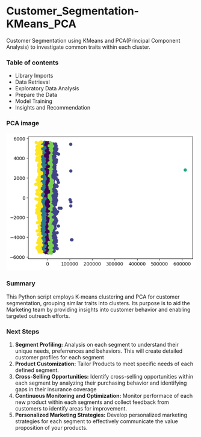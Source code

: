 # Customer_Segmentation-KMeans_PCA
Customer Segmentation using KMeans and PCA(Principal Component Analysis) to investigate common traits within each cluster.
### Table of contents
- Library Imports
- Data Retrieval
- Exploratory Data Analysis
- Prepare the Data
- Model Training
- Insights and Recommendation
### PCA image
![PCA graph](<PCA_6 clusters.png>)


### Summary
This Python script employs K-means clustering and PCA for customer segmentation, grouping similar traits into clusters. Its purpose is to aid the Marketing team by providing insights into customer behavior and enabling targeted outreach efforts.


### Next Steps
1. **Segment Profiling:**
Analysis on each segment to understand their unique needs, preferrences and behaviors. This will create detailed customer profiles for each segment
2. **Product Customization:**
Tailor Products to meet specific needs of each defined segment.
3. **Cross-Selling Opportunities:**
Identify cross-selling opportunities within each segment by analyzing their purchasing behavior and identifying gaps in their insurance coverage
4. **Continuous Monitoring and Optimization:** 
Monitor performace of each new product within each segments and collect feedback from customers to identify areas for improvement.
5. **Personalized Marketing Strategies:**
Develop personalized marketing strategies for each segment to effectively communicate the value proposition of your products.